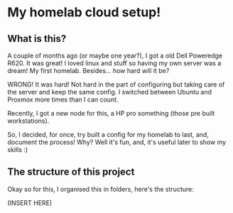 # My homelab cloud setup!

## What is this?
A couple of months ago (or maybe one year?), I got a old Dell Poweredge R620. It was great! I loved linux and stuff so having my own server was a dream! My first homelab. Besides... how hard will it be?

WRONG! It was hard! Not hard in the part of configuring but taking care of the server and keep the same config. I switched between Ubuntu and Proxmox more times than I can count.

Recently, I got a new node for this, a HP pro something (those pre built workstations).

So, I decided, for once, try built a config for my homelab to last, and, document the process! Why? Well it's fun, and, it's useful later to show my skills :\)

## The structure of this project

Okay so for this, I organised this in folders, here's the structure:

(INSERT HERE)
